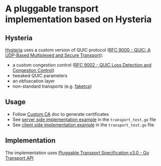 # A pluggable transport implementation based on Hysteria

## Hysteria
[Hysteria](https://github.com/HyNetwork/hysteria) uses a custom version of QUIC protocol ([RFC 9000 - QUIC: A UDP-Based Multiplexed and Secure Transport](https://www.rfc-editor.org/rfc/rfc9000.html)):

* a custom congestion control ([RFC 9002 - QUIC Loss Detection and Congestion Control](https://www.rfc-editor.org/rfc/rfc9002.html))
* tweaked QUIC parameters
* an obfuscation layer
* non-standard transports (e.g. [faketcp](https://github.com/wangyu-/udp2raw))

## Usage

* Follow [Custom CA](https://hysteria.network/docs/custom-ca/) doc to generate certificates
* See [server side implementation example](https://github.com/apernet/hysteria/pull/340/files#diff-8a9b6ccee2487fc2b424d9f4b3cad2ebde2cc27b1cf1aa078e0de084872edbaaR62-R155) in the `transport_test.go` file
* See [client side implementation example](https://github.com/apernet/hysteria/pull/340/files#diff-8a9b6ccee2487fc2b424d9f4b3cad2ebde2cc27b1cf1aa078e0de084872edbaaR157-R229) in the `transport_test.go` file

## Implementation

The implementation uses [Pluggable Transport Specification v3.0 - Go Transport API](https://github.com/Pluggable-Transports/Pluggable-Transports-spec/blob/main/releases/PTSpecV3.0/Pluggable%20Transport%20Specification%20v3.0%20-%20Go%20Transport%20API%20v3.0.md)